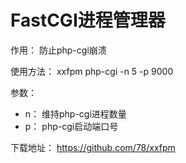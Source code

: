 # FastCGI进程管理器

作用： 防止php-cgi崩溃

使用方法： xxfpm php-cgi -n 5 -p 9000

参数：
- n： 维持php-cgi进程数量
- p： php-cgi启动端口号

下载地址： https://github.com/78/xxfpm
